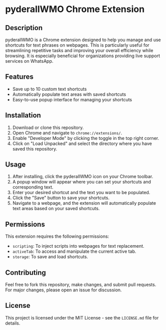 # pyderallWMO Chrome Extension

## Description

pyderallWMO is a Chrome extension designed to help you manage and use shortcuts for text phrases on webpages. This is particularly useful for streamlining repetitive tasks and improving your overall efficiency while browsing. It is especially beneficial for organizations providing live support services on WhatsApp.

## Features

- Save up to 10 custom text shortcuts
- Automatically populate text areas with saved shortcuts
- Easy-to-use popup interface for managing your shortcuts

## Installation

1. Download or clone this repository.
2. Open Chrome and navigate to `chrome://extensions/`.
3. Enable "Developer Mode" by clicking the toggle in the top right corner.
4. Click on "Load Unpacked" and select the directory where you have saved this repository.

## Usage

1. After installing, click the pyderallWMO icon on your Chrome toolbar.
2. A popup window will appear where you can set your shortcuts and corresponding text.
3. Enter your desired shortcut and the text you want to be populated.
4. Click the "Save" button to save your shortcuts.
5. Navigate to a webpage, and the extension will automatically populate text areas based on your saved shortcuts.

## Permissions

This extension requires the following permissions:

- `scripting`: To inject scripts into webpages for text replacement.
- `activeTab`: To access and manipulate the current active tab.
- `storage`: To save and load shortcuts.

## Contributing

Feel free to fork this repository, make changes, and submit pull requests. For major changes, please open an issue for discussion.

## License

This project is licensed under the MIT License - see the `LICENSE.md` file for details.
